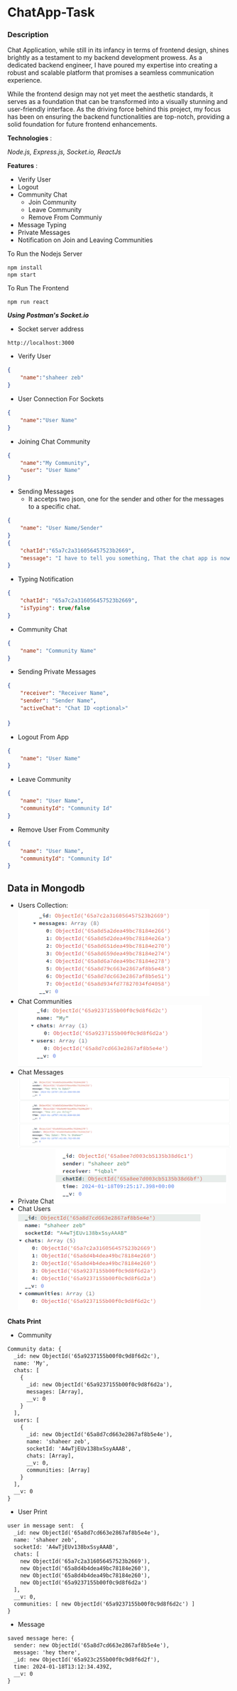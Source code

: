 # ChatApp-Task

### Description
Chat Application, while still in its infancy in terms of frontend design, shines brightly as a testament to my backend development prowess. As a dedicated backend engineer, I have poured my expertise into creating a robust and scalable platform that promises a seamless communication experience.

While the frontend design may not yet meet the aesthetic standards, it serves as a foundation that can be transformed into a visually stunning and user-friendly interface. As the driving force behind this project, my focus has been on ensuring the backend functionalities are top-notch, providing a solid foundation for future frontend enhancements.

**Technologies** :

_Node.js, Express.js, Socket.io, ReactJs_


**Features** :

- Verify User
- Logout
- Community Chat
    - Join Community
    - Leave Community
    - Remove From Communiy
- Message Typing
- Private Messages
- Notification on Join and Leaving Communities


To Run the Nodejs Server
```command
npm install
npm start
```
To Run The Frontend
```command
npm run react
```

***Using Postman's Socket.io***
- Socket server address
```link
http://localhost:3000
```
- Verify User
```json
{
    "name":"shaheer zeb"
}
```
- User Connection For Sockets
```json
{
    "name":"User Name"
}
```
- Joining Chat Community
```json
{
    "name":"My Community",
    "user": "User Name"
}
```
- Sending Messages
    - It accetps two json, one for the sender and other for the messages to a specific chat.
```json
{
    "name": "User Name/Sender"
}
{
    "chatId":"65a7c2a316056457523b2669",
    "message": "I have to tell you something, That the chat app is now working fine."
}
```
- Typing Notification
```json
{
    "chatId": "65a7c2a316056457523b2669",
    "isTyping": true/false
}
```
- Community Chat
```json
{
    "name": "Community Name"
}
```
- Sending Private Messages
```json
{
    "receiver": "Receiver Name",
    "sender": "Sender Name",
    "activeChat": "Chat ID <optional>"

}
```
- Logout From App
```json
{
    "name": "User Name"
}
```
- Leave Community
```json
{
    "name": "User Name",
    "communityId": "Community Id"
}
```
- Remove User From Community
```json
{
    "name": "User Name",
    "communityId": "Community Id"
}
```

## Data in Mongodb
- Users Collection:
![User Chats](https://github.com/shaheer-work/Ikonic-ChatApp/blob/main/Chats.PNG)
- Chat Communities
![Communities](https://github.com/shaheer-work/Ikonic-ChatApp/blob/main/Communities.PNG)
- Chat Messages
![Messages](https://github.com/shaheer-work/Ikonic-ChatApp/blob/main/Messages.PNG)
- Private Chat
![Private chat](https://github.com/shaheer-work/Ikonic-ChatApp/blob/main/PrivateChat.PNG)
- Chat Users
![Users](https://github.com/shaheer-work/Ikonic-ChatApp/blob/main/Users.PNG)


**Chats Print**
- Community 
```
Community data: {
  _id: new ObjectId('65a9237155b00f0c9d8f6d2c'),
  name: 'My',
  chats: [
    {
      _id: new ObjectId('65a9237155b00f0c9d8f6d2a'),
      messages: [Array],
      __v: 0
    }
  ],
  users: [
    {
      _id: new ObjectId('65a8d7cd663e2867af8b5e4e'),
      name: 'shaheer zeb',
      socketId: 'A4wTjEUv138bxSsyAAAB',
      chats: [Array],
      __v: 0,
      communities: [Array]
    }
  ],
  __v: 0
}
```
- User Print
```
user in message sent:  {
  _id: new ObjectId('65a8d7cd663e2867af8b5e4e'),
  name: 'shaheer zeb',
  socketId: 'A4wTjEUv138bxSsyAAAB',
  chats: [
    new ObjectId('65a7c2a316056457523b2669'),
    new ObjectId('65a8d4b4dea49bc78184e260'),
    new ObjectId('65a8d4b4dea49bc78184e260'),
    new ObjectId('65a9237155b00f0c9d8f6d2a')
  ],
  __v: 0,
  communities: [ new ObjectId('65a9237155b00f0c9d8f6d2c') ]
}
```
- Message
```
saved message here: {
  sender: new ObjectId('65a8d7cd663e2867af8b5e4e'),
  message: 'hey there',
  _id: new ObjectId('65a923c255b00f0c9d8f6d2f'),
  time: 2024-01-18T13:12:34.439Z,
  __v: 0
}
```
